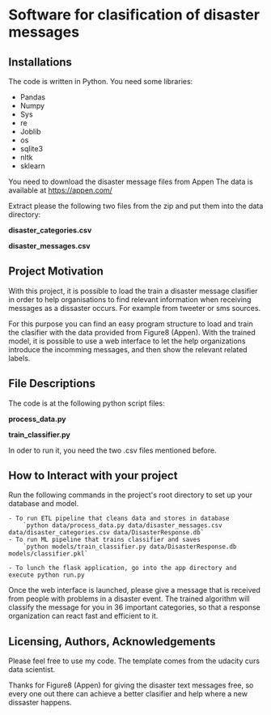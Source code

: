 # Software for clasification of disaster messages

## Installations

The code is written in Python.
You need some libraries:

- Pandas
- Numpy
- Sys
- re
- Joblib
- os
- sqlite3
- nltk
- sklearn

You need to download the disaster message files from Appen
The data is available at https://appen.com/

Extract please the following two files from the zip and put them into the data directory:

**disaster_categories.csv**

**disaster_messages.csv**

## Project Motivation

With this project, it is possible to load the train a disaster message clasifier in order to help organisations to find relevant information when receiving messages as a dissaster occurs. For example from tweeter or sms sources.

For this purpose you can find an easy program structure to load and train the clasifier with the data provided from Figure8 (Appen).
With the trained model, it is possible to use a web interface to let the help organizations introduce the incomming messages, and then show the relevant related labels.

## File Descriptions

The code is at the following python script files:

**process_data.py**

**train_classifier.py**

In oder to run it, you need the two .csv files mentioned before.

## How to Interact with your project

Run the following commands in the project's root directory to set up your database and model.

    - To run ETL pipeline that cleans data and stores in database
        `python data/process_data.py data/disaster_messages.csv data/disaster_categories.csv data/DisasterResponse.db`
    - To run ML pipeline that trains classifier and saves
        `python models/train_classifier.py data/DisasterResponse.db models/classifier.pkl`

    - To lunch the flask application, go into the app directory and execute python run.py
	
Once the web interface is launched, please give a message that is received from people with problems in a disaster event. The trained algorithm will classify the message for you in 36 important categories, so that a response organization can react fast and efficient to it.	

## Licensing, Authors, Acknowledgements

Please feel free to use my code.
The template comes from the udacity curs data scientist.

Thanks for Figure8 (Appen) for giving the disaster text messages free, so every one out there can achieve a better clasifier and help where a new dissaster happens.



